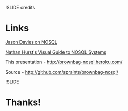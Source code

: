 !SLIDE credits

# Links #

[Jason Davies on NOSQL](http://www.jasondavies.com/blog/2009/12/03/non-relational-databases-and-world-domination/)

[Nathan Hurst's Visual Guide to NOSQL Systems](http://blog.nahurst.com/visual-guide-to-nosql-systems)

This presentation - <http://brownbag-nosql.heroku.com/>

Source - <http://github.com/spraints/brownbag-nosql/>

!SLIDE

# Thanks! #
